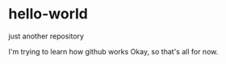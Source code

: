 # hello-world
just another repository

I'm trying to learn how github works
Okay, so that's all for now.
